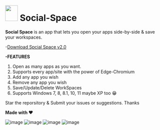 # <img src="https://user-images.githubusercontent.com/16499626/132752421-1de5efeb-ee2b-4aca-bcbe-bc79c3e7ec0c.png" width="40" height="50"> Social-Space

 **Social Space** is an app that lets you open your apps side-by-side & save your workspaces.  
 
-[Download Spcial Space v2.0](https://github.com/RaoHammas/Social-Space/releases/tag/Social-Space-v2)  
 
 **-FEATURES**  
 1. Open as many apps as you want.  
 2. Supports every app/site with the power of Edge-Chromium  
 3. Add any app you wish
 4. Remove any app you wish
 5. Save/Update/Delete WorkSpaces  
 6. Supports Windows 7, 8, 8.1, 10, 11 maybe XP too 😁

Star the reporsitory & Submit your issues or suggestions. Thanks  

**Made with ❤️**  

![image](https://user-images.githubusercontent.com/16499626/132754177-b09afe2d-93e9-4b0e-bad6-0b052f73ca07.png)
![image](https://user-images.githubusercontent.com/16499626/132751743-439849d5-5824-4f5e-aea8-e477499e3c77.png)
![image](https://user-images.githubusercontent.com/16499626/132752008-8986d58b-4d17-407c-baee-9f744ebb1fb5.png)
![image](https://user-images.githubusercontent.com/16499626/132752227-75c88fea-a0b1-428b-bdce-cc08dc4143d0.png)


